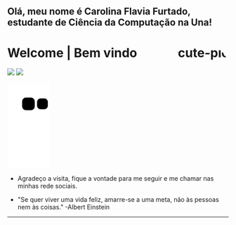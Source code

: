 ## Olá, meu nome é Carolina Flavia Furtado, estudante de Ciência da Computação na Una!

# Welcome | Bem vindo <img align="right" alt="cute-pic" height="150" style="border-radius:50px;" src="https://i.pinimg.com/736x/55/d6/5f/55d65f785182ed8becdaa04820de3f85.jpg">

<a href="https://www.instagram.com/flavia_ffurtado/" target="_blank"><img src="https://img.shields.io/badge/-Instagram-%23E4405F?style=for-the-badge&logo=instagram&logoColor=white" target="_blank"></a>
 	<a href="https://www.linkedin.com/in/carolina-furtado18/" target="_blank"><img src="https://img.shields.io/badge/-LinkedIn-%230077B5?style=for-the-badge&logo=linkedin&logoColor=white" target="_blank"></a> 
 

  ![Snake animation](https://github.com/rafaballerini/rafaballerini/blob/output/github-contribution-grid-snake.svg)
 
</div>


- Agradeço a visita, fique a vontade para me seguir e me chamar nas minhas rede sociais.

- "Se quer viver uma vida feliz, amarre-se a uma meta, não às pessoas nem às coisas." -Albert Einstein

----------------------------------------------------------------------------------
